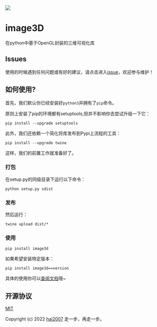 <img src='./logo.png'>

# image3D
在python中基于OpenGL封装的三维可视化库

## Issues
使用的时候遇到任何问题或有好的建议，请点击进入[issue](https://github.com/hai2007/image3D.py/issues)，欢迎参与维护！

## 如何使用?

首先，我们默认你已经安装好```python3```并拥有了```pip```命令。

原则上安装了pip的环境都有setuptools,但并不影响你去尝试升级一下它：

```
pip install --upgrade setuptools
```

此外，我们还依赖一个简化将库发布到Pypi上流程的工具：

```
pip install --upgrade twine
```

这样，我们的前置工作就准备好了。

### 打包

在setup.py的同级目录下运行以下命令：

```
python setup.py sdist
```

### 发布

然后运行：

```
twine upload dist/*
```

### 使用

```
pip install image3d
```

如果希望安装特定版本：

```
pip install image3d==version
```

具体的使用你可以[查阅文档](https://hai2007.github.io/image3D.py)哦~

开源协议
---------------------------------------
[MIT](https://github.com/hai2007/image3D.py/blob/master/LICENSE)

Copyright (c) 2022 [hai2007](https://hai2007.github.io/SweetHome/) 走一步，再走一步。
